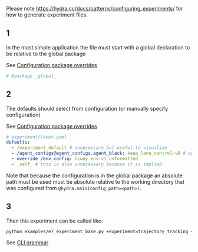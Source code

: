 Please note https://hydra.cc/docs/patterns/configuring_experiments/ for how to generate experiment files.

## 1

In the most simple application the file must start with a global declaration to be relative to the global package

See [Configuration package overrides](https://hydra.cc/docs/advanced/overriding_packages/#defaults-list-package-keywords)
```yaml
# @package _global_
```

## 2
The defaults should select from configuration (or manually specify configuration)

See [Configuration package overrides](https://hydra.cc/docs/advanced/overriding_packages/)
```yaml
# experiment/laner.yaml
defaults:
  - /experiment_default # unnecessary but useful to visualize
  - /agent_configs@agent_configs.agent_black: keep_lane_control-v0 # agent_configs/keep_lane_control-v0.yaml
  - override /env_config: hiway_env-v1_unformatted
  - _self_ # this is also unnecessary because it is implied
```

Note that because the configuration is in the global package an absolute path must be used must be absolute relative to the working directory that was configured from `@hydra.main(config_path=<path>)`.

## 3
Then this experiment can be called like:

```bash
python examples/e7_experiment_base.py +experiment=trajectory_tracking +env_config/scenarios=intersections
```

See [CLI grammar](https://hydra.cc/docs/advanced/override_grammar/basic/)